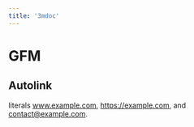 ```yaml
---
title: '3mdoc'
---
```


# GFM 

## Autolink 

literals www.example.com, https://example.com, and contact@example.com.
